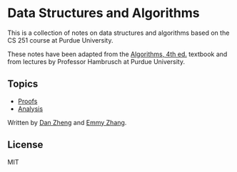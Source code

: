 # Data Structures and Algorithms

This is a collection of notes on data structures and algorithms based on the CS 251 course at Purdue University.

These notes have been adapted from the [Algorithms, 4th ed.](http://algs4.cs.princeton.edu/home/) textbook and from lectures by Professor Hambrusch at Purdue University.

## Topics

- [Proofs](proofs.md)
- [Analysis](analysis.md)

Written by [Dan Zheng](https://github.com/dan-zheng/) and [Emmy Zhang](https://github.com/emmy917917).

## License

MIT

